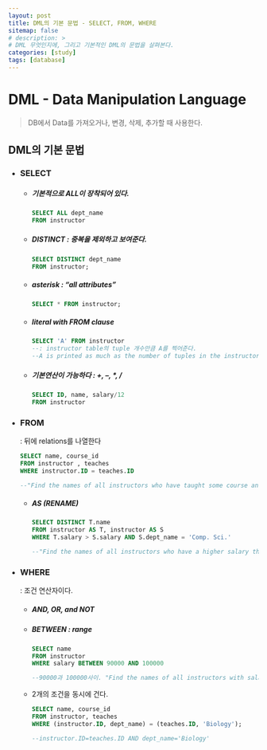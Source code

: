 ```yaml
---
layout: post
title: DML의 기본 문법 - SELECT, FROM, WHERE
sitemap: false
# description: > 
# DML 무엇인지에, 그리고 기본적인 DML의 문법을 살펴본다. 
categories: [study]
tags: [database]
---
```


# DML - Data Manipulation Language

> DB에서 Data를 가져오거나, 변경, 삭제, 추가할 때 사용한다. 

## DML의 기본 문법 

- ### SELECT

  - ##### 기본적으로 ALL이 장착되어 있다.

    ~~~sql
    SELECT ALL dept_name
    FROM instructor
    ~~~

    

  - ##### DISTINCT : 중복을 제외하고 보여준다. 

    ~~~sql
    SELECT DISTINCT dept_name
    FROM instructor;
    ~~~

    

  - ##### asterisk : “all attributes”

    ~~~sql
    SELECT * FROM instructor;
    ~~~

    

  - ##### literal with FROM clause

    ~~~sql
    SELECT 'A' FROM instructor
    --: instructor table의 tuple 개수만큼 A를 찍어준다. 
    --A is printed as much as the number of tuples in the instructor table.
    ~~~

    

  - ##### 기본연산이 가능하다 : +,  –, *,  /

    ~~~sql
    SELECT ID, name, salary/12
    FROM instructor
    ~~~

- ### FROM

  : 뒤에 relations를 나열한다 

  ~~~sql
  SELECT name, course_id
  FROM instructor , teaches
  WHERE instructor.ID = teaches.ID
  
  --"Find the names of all instructors who have taught some course and the course_id"
  ~~~

  - ##### AS (RENAME)

    ~~~sql
    SELECT DISTINCT T.name
    FROM instructor AS T, instructor AS S
    WHERE T.salary > S.salary AND S.dept_name = 'Comp. Sci.'
    
    --"Find the names of all instructors who have a higher salary than some instructor in ‘Comp. Sci.’"
    ~~~

- ### WHERE

  : 조건 연산자이다. 

  - ##### AND, OR, and NOT

  - ##### BETWEEN : range 

    ~~~sql
    SELECT name
    FROM instructor
    WHERE salary BETWEEN 90000 AND 100000
    
    --90000과 100000사이. "Find the names of all instructors with salary between $90,000 and $100,000"
    ~~~

  - 2개의 조건을 동시에 건다. 

    ~~~sql
    SELECT name, course_id
    FROM instructor, teaches
    WHERE (instructor.ID, dept_name) = (teaches.ID, 'Biology');
    
    --instructor.ID=teaches.ID AND dept_name='Biology'
    ~~~

